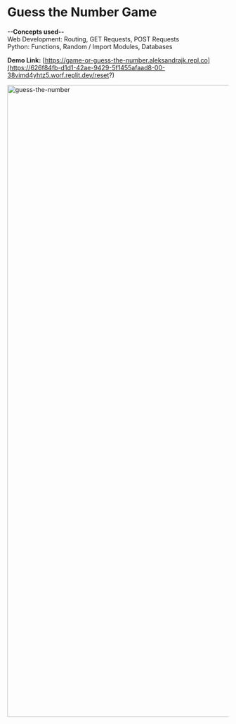 # Guess the Number Game

**--Concepts used--**        
Web Development: Routing, GET Requests, POST Requests    
Python: Functions, Random / Import Modules, Databases    

**Demo Link:** [https://game-or-guess-the-number.aleksandrajk.repl.co](https://626f84fb-d1d1-42ae-9429-5f1455afaad8-00-38vimd4yhtz5.worf.replit.dev/reset?)

<img width="1440" alt="guess-the-number" src="https://user-images.githubusercontent.com/55165756/222654256-0f8c444c-7b24-4b67-adbd-acec9de99bf1.png">
